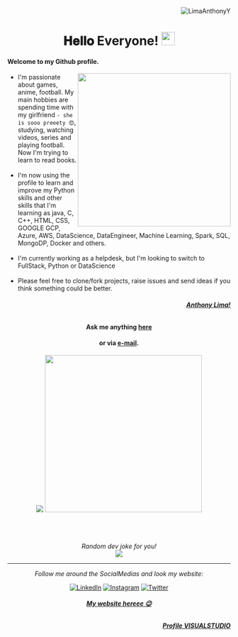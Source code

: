<div align="center">
 
  <p align="right"> <img src="https://komarev.com/ghpvc/?username=LimaAnthonyY&color=brightgreen" alt="LimaAnthonyY" /></p> 
  <H1> 𝐇𝐞𝐥𝐥𝐨 Everyone! <img src="https://media.tenor.com/SNL9_xhZl9oAAAAi/waving-hand-joypixels.gif" width="30"> </H1> 
</div>



#### Welcome to my Github profile.  

<a href="https://www.linkedin.com/in/limaanthonyy/"><img align="right" src="https://scontent.fcgh2-1.fna.fbcdn.net/v/t39.30808-6/459177468_8252065961544927_6450791525702304847_n.jpg?_nc_cat=100&ccb=1-7&_nc_sid=6ee11a&_nc_eui2=AeGDlJowNBaNU1qBiyXgI_ZhHYW9NFaaphcdhb00VpqmF0wYMq2O3HhQvuJPwfRnXPMM23_0VdamCons06-mhw2c&_nc_ohc=AhF9peSVFHIQ7kNvgGAJKX4&_nc_zt=23&_nc_ht=scontent.fcgh2-1.fna&_nc_gid=AJEqJJA-bM3yufxYxa7E215&oh=00_AYB44EVHZHyeva_8enJHb9kHhyN9AMYieCXEQzpSPUVV1A&oe=6745F19E" widht="345" height="345"></a>

- I'm passionate about games, anime, football. My main hobbies are spending time with my girlfriend `- she is sooo preeety 😍`, studying, watching videos, series and playing football. Now I'm trying to learn to read books.<br><br>
- I'm now using the profile to learn and improve my Python skills and other skills that I'm learning as java, C, C++, HTML, CSS, GOOGLE GCP, Azure, AWS, DataScience, DataEngineer, Machine Learning, Spark, SQL, MongoDP, Docker and others.<br><br>
- I'm currently working as a helpdesk, but I'm looking to switch to FullStack, Python or DataScience<br><br>
- Please feel free to clone/fork projects, raise issues and send ideas if you think something could be better.

###### <p align="right"><a href="https://www.linkedin.com/in/limaanthonyy/"><b>Anthony Lima!</b></a></p>

<div align="center">
 
#### Ask me anything <a href="https://github.com/LimaAnthonyY/LimaAnthonyY/issues/new"><b>here</b></a>
#### or via <a href="mailto:ahy.lm09x2@gmail.com"><b>e-mail</b></a>.

</div>


<div align="center">
 <div flex-direction: row;> 
  <img src="https://github-readme-stats.vercel.app/api?username=LimaAnthonyY&show_icons=true&theme=tokyonight&count_private=true"  >
  
  <img src="https://github-readme-stats.vercel.app/api/top-langs/?username=LimaAnthonyY&theme=tokyonight&layout=compact&hide_langs_below=1" width="354" >
  
 </div>
<br>

<br><br>
<i>Random dev joke for you!</i><br>
<img align="center" src="https://readme-jokes.vercel.app/api?theme=tokyonight" >

-----------------------------------------------------------------------------------------------------------------------------------------------------

<i>Follow me around the SocialMedias and look my website:</i><br>




<a href="https://www.linkedin.com/in/limaanthonyy/" target="_blank"><img src="https://img.shields.io/badge/LinkedIn-%230077B5.svg?&style=flat-square&logo=linkedin&logoColor=white" alt="LinkedIn"></a>
<a href="https://www.instagram.com/LimaAnthonyY/" target="_blank"><img src="https://img.shields.io/badge/Instagram-%23E4405F.svg?&style=flat-square&logo=instagram&logoColor=white" alt="Instagram"></a>
<a href="https://twitter.com/lm09x2" target="_blank"><img src="https://img.shields.io/badge/Twitter-%231DA1F2.svg?&style=flat-square&logo=twitter&logoColor=white" alt="Twitter"></a>
<!---<a href="https://open.spotify.com/user/" target="_blank"><img src="https://img.shields.io/badge/Spotify-%231ED760.svg?&style=flat-square&logo=spotify&logoColor=white" alt="Spotify"></a>
<a href="https://dev.to/" target="_blank"><img src="https://img.shields.io/badge/DEV-%230A0A0A.svg?&style=flat-square&logo=DEV.to&logoColor=white" alt="DEV.to"></a> --->
###### <a href="https://limaanthonyy.github.io/sitePortfolio"><b>My website hereee 😉</b></a>
###### <p align="right"><a href="https://vscode.dev/profile/github/17ffc3bbec5be45d72d250f0bf6eb074"><b>Profile VISUALSTUDIO</b></a></p>
</div>
